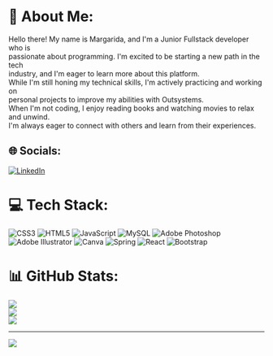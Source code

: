 # 💫 About Me:
Hello there! My name is Margarida, and I'm a Junior Fullstack developer who is <br>passionate about programming. I'm excited to be starting a new path in the tech <br>industry, and I'm eager to learn more about this platform.<br>While I'm still honing my technical skills, I'm actively practicing and working on <br>personal projects to improve my abilities with Outsystems. <br>When I'm not coding, I enjoy reading books and watching movies to relax and unwind. <br>I'm always eager to connect with others and learn from their experiences. 


## 🌐 Socials:
[![LinkedIn](https://img.shields.io/badge/LinkedIn-%230077B5.svg?logo=linkedin&logoColor=white)](https://linkedin.com/in/https://www.linkedin.com/in/ana-margarida-almostdev/) 

# 💻 Tech Stack:
![CSS3](https://img.shields.io/badge/css3-%231572B6.svg?style=plastic&logo=css3&logoColor=white) ![HTML5](https://img.shields.io/badge/html5-%23E34F26.svg?style=plastic&logo=html5&logoColor=white) ![JavaScript](https://img.shields.io/badge/javascript-%23323330.svg?style=plastic&logo=javascript&logoColor=%23F7DF1E) ![MySQL](https://img.shields.io/badge/mysql-%2300f.svg?style=plastic&logo=mysql&logoColor=white) ![Adobe Photoshop](https://img.shields.io/badge/adobephotoshop-%2331A8FF.svg?style=plastic&logo=adobephotoshop&logoColor=white) ![Adobe Illustrator](https://img.shields.io/badge/adobeillustrator-%23FF9A00.svg?style=plastic&logo=adobeillustrator&logoColor=white) ![Canva](https://img.shields.io/badge/Canva-%2300C4CC.svg?style=plastic&logo=Canva&logoColor=white) ![Spring](https://img.shields.io/badge/spring-%236DB33F.svg?style=plastic&logo=spring&logoColor=white) ![React](https://img.shields.io/badge/react-%2320232a.svg?style=plastic&logo=react&logoColor=%2361DAFB) ![Bootstrap](https://img.shields.io/badge/bootstrap-%23563D7C.svg?style=plastic&logo=bootstrap&logoColor=white)
# 📊 GitHub Stats:
![](https://github-readme-stats.vercel.app/api?username=MagsAlmeida&theme=dracula&hide_border=false&include_all_commits=false&count_private=false)<br/>
![](https://github-readme-streak-stats.herokuapp.com/?user=MagsAlmeida&theme=dracula&hide_border=false)<br/>
![](https://github-readme-stats.vercel.app/api/top-langs/?username=MagsAlmeida&theme=dracula&hide_border=false&include_all_commits=false&count_private=false&layout=compact)

---
[![](https://visitcount.itsvg.in/api?id=MagsAlmeida&icon=0&color=4)](https://visitcount.itsvg.in)

<!-- Proudly created with GPRM ( https://gprm.itsvg.in ) -->
